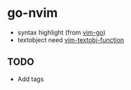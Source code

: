 # go-nvim

- syntax highlight (from [vim-go](https://github.com/fatih/vim-go))
- textobject need
  [vim-textobj-function](https://github.com/kana/vim-textobj-funcfunction)

## TODO

- Add tags
